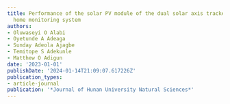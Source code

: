 ```yaml
---
title: Performance of the solar PV module of the dual solar axis tracker of a smart
  home monitoring system
authors:
- Oluwaseyi O Alabi
- Oyetunde A Adeaga
- Sunday Adeola Ajagbe
- Temitope S Adekunle
- Matthew O Adigun
date: '2023-01-01'
publishDate: '2024-01-14T21:09:07.617226Z'
publication_types:
- article-journal
publication: '*Journal of Hunan University Natural Sciences*'
---
```

